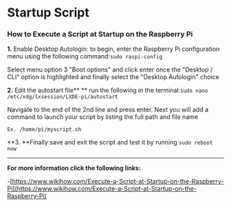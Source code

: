 # Startup Script

### How to Execute a Script at Startup on the Raspberry Pi

**1.** Enable Desktop Autologin: to begin, enter the Raspberry Pi configuration menu using the following command:`sudo raspi-config`

Select menu option 3 "Boot options" and click enter once the "Desktop / CLI" option is highlighted and finally select the "Desktop Autologin" choice

**2.** Edit the autostart file** ** run the following in the terminal:`sudo nano /etc/xdg/lxsession/LXDE-pi/autostart`

Navigate to the end of the 2nd line and press enter. Next you will add a command to launch your script by listing the full path and file name

```
Ex. /home/pi/myscript.sh
```

**3. **Finally save and exit the script and test it by running `sudo reboot now`

****

**For more information click the following links:**

\-[https://www.wikihow.com/Execute-a-Script-at-Startup-on-the-Raspberry-Pi](https://www.wikihow.com/Execute-a-Script-at-Startup-on-the-Raspberry-Pi)
